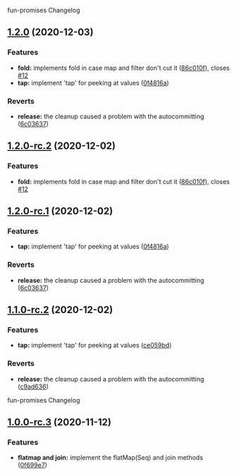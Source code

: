 fun-promises Changelog

## [1.2.0](https://github.com/RobertFischer/fun-promises/compare/v1.1.0...v1.2.0) (2020-12-03)


### Features

* **fold:** implements fold in case map and filter don't cut it ([86c010f](https://github.com/RobertFischer/fun-promises/commit/86c010ff5f934602a2a964cb71ebb73697ed7c2a)), closes [#12](https://github.com/RobertFischer/fun-promises/issues/12)
* **tap:** implement 'tap' for peeking at values ([0f4816a](https://github.com/RobertFischer/fun-promises/commit/0f4816ab42fd9f18bf91e179d2c03fed25822f11))


### Reverts

* **release:** the cleanup caused a problem with the autocommitting ([6c03637](https://github.com/RobertFischer/fun-promises/commit/6c03637137923e0581a4a736bcb6bd4aa25c77d4))

## [1.2.0-rc.2](https://github.com/RobertFischer/fun-promises/compare/v1.2.0-rc.1...v1.2.0-rc.2) (2020-12-02)


### Features

* **fold:** implements fold in case map and filter don't cut it ([86c010f](https://github.com/RobertFischer/fun-promises/commit/86c010ff5f934602a2a964cb71ebb73697ed7c2a)), closes [#12](https://github.com/RobertFischer/fun-promises/issues/12)

## [1.2.0-rc.1](https://github.com/RobertFischer/fun-promises/compare/v1.1.0...v1.2.0-rc.1) (2020-12-02)


### Features

* **tap:** implement 'tap' for peeking at values ([0f4816a](https://github.com/RobertFischer/fun-promises/commit/0f4816ab42fd9f18bf91e179d2c03fed25822f11))


### Reverts

* **release:** the cleanup caused a problem with the autocommitting ([6c03637](https://github.com/RobertFischer/fun-promises/commit/6c03637137923e0581a4a736bcb6bd4aa25c77d4))

## [1.1.0-rc.2](https://github.com/RobertFischer/fun-promises/compare/v1.1.0-rc.1...v1.1.0-rc.2) (2020-12-02)


### Features

* **tap:** implement 'tap' for peeking at values ([ce059bd](https://github.com/RobertFischer/fun-promises/commit/ce059bdb12c4706f8bf8189d5b09dadae740fa47))


### Reverts

* **release:** the cleanup caused a problem with the autocommitting ([c9ad636](https://github.com/RobertFischer/fun-promises/commit/c9ad636762e510ce0218f4c13b506cac05f4ab0f))

<!-- @format -->

fun-promises Changelog

## [1.0.0-rc.3](https://github.com/RobertFischer/fun-promises/compare/v1.0.0-rc.2...v1.0.0-rc.3) (2020-11-12)

### Features

- **flatmap and join:** implement the flatMap(Seq) and join methods
  ([0f699e7](https://github.com/RobertFischer/fun-promises/commit/0f699e767aae76e46ade4b9ae9019f457c9b8450))
